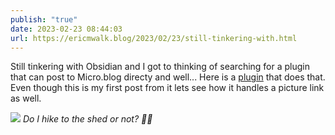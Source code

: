 ```yaml
---
publish: "true"
date: 2023-02-23 08:44:03
url: https://ericmwalk.blog/2023/02/23/still-tinkering-with.html
---
```


Still tinkering with Obsidian and I got to thinking of searching for a plugin that can post to Micro.blog directy and well... Here is a [plugin](https://publish.obsidian.md/hub/02+-+Community+Expansions/02.05+All+Community+Expansions/Plugins/microblog-publish-plugin) that does that. Even though this is my first post from it lets see how it handles a picture link as well.

![](https://ericmwalk.blog/uploads/2023/b5c0999649.jpg)
*Do I hike to the shed or not? 🤷‍♂️*